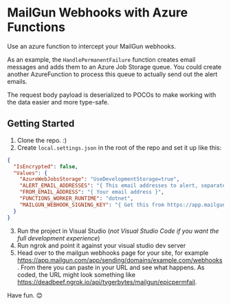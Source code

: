 ﻿# MailGun Webhooks with Azure Functions

Use an azure function to intercept your MailGun webhooks.

As an example, the `HandlePermanentFailure` function creates email messages and adds them to an Azure Job Storage queue. You could create another AzureFunction to process this queue to actually send out the alert emails.

The request body payload is deserialized to POCOs to make working with the data easier and more type-safe.

## Getting Started

1. Clone the repo. :)
2. Create `local.settings.json` in the root of the repo and set it up like this:

```json
{
  "IsEncrypted": false,
  "Values": {
    "AzureWebJobsStorage": "UseDevelopmentStorage=true",
    "ALERT_EMAIL_ADDRESSES": "{ This email addresses to alert, separated by semicolons ';' }",
    "FROM_EMAIL_ADDRESS": "{ Your email address }",
    "FUNCTIONS_WORKER_RUNTIME": "dotnet",
    "MAILGUN_WEBHOOK_SIGNING_KEY": "{ Get this from https://app.mailgun.com/app/account/security/api_keys }"
  }
}
```

3. Run the project in Visual Studio (*not Visual Studio Code if you want the full development experience*)
4. Run ngrok and point it against your visual studio dev server
5. Head over to the mailgun webhooks page for your site, for example https://app.mailgun.com/app/sending/domains/example.com/webhooks. From there you can paste in your URL and see what happens. As coded, the URL might look something like https://deadbeef.ngrok.io/api/tygerbytes/mailgun/epicpermfail.

Have fun. 😊
